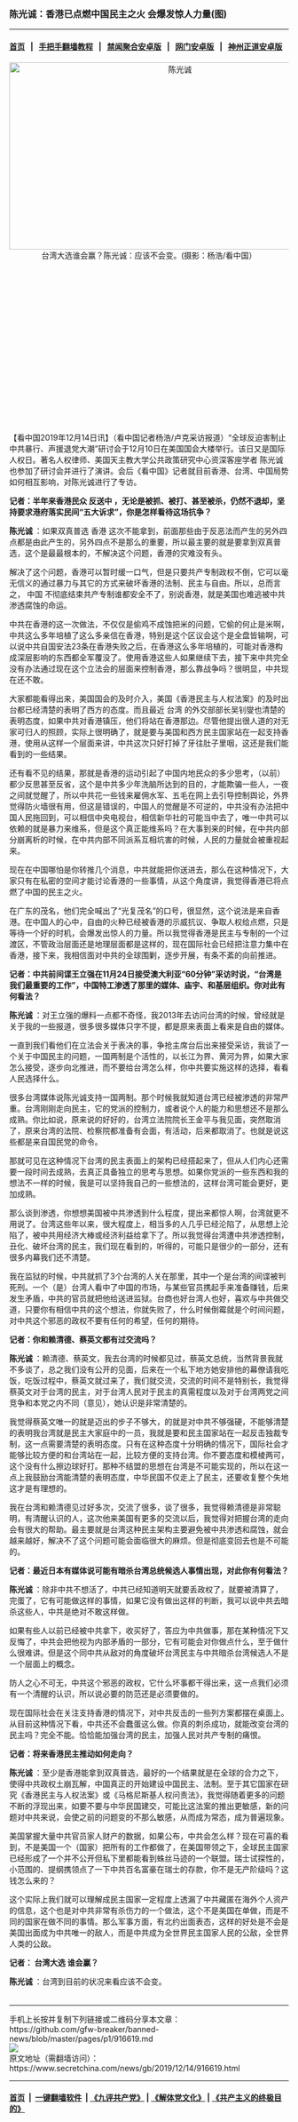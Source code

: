 ### 陈光诚：香港已点燃中国民主之火 会爆发惊人力量(图)
------------------------

#### [首页](https://github.com/gfw-breaker/banned-news/blob/master/README.md) &nbsp;&nbsp;|&nbsp;&nbsp; [手把手翻墙教程](https://github.com/gfw-breaker/guides/wiki) &nbsp;&nbsp;|&nbsp;&nbsp; [禁闻聚合安卓版](https://github.com/gfw-breaker/bn-android) &nbsp;&nbsp;|&nbsp;&nbsp; [网门安卓版](https://github.com/oGate2/oGate) &nbsp;&nbsp;|&nbsp;&nbsp; [神州正道安卓版](https://github.com/SzzdOgate/update) 



<div class="article_right" style="fone-color:#000">
 <p style="text-align:center">
  <img alt="陈光诚" src="//img3.secretchina.com/pic/2019/12-14/p2581971a993158035-ss.jpg" style="height:337px; width:600px"/>
  <br>
   台湾大选谁会赢？陈光诚：应该不会变。(摄影：杨浩/看中国）
   <span id="hideid" name="hideid" style="color:red;display:none;">
    <span href="https://www.secretchina.com">
    </span>
   </span>
  </br>
 </p>
 <div id="txt-mid1-t21-2017">
  <ins class="adsbygoogle" data-ad-client="ca-pub-1276641434651360" data-ad-slot="2451032099" style="display:inline-block;width:336px;height:280px">
  </ins>
  <div id="SC-22xxx">
  </div>
 </div>
 <p>
  【看中国2019年12月14日讯】（看中国记者杨浩/卢克采访报道）“全球反迫害制止中共暴行、声援退党大潮”研讨会于12月10日在美国国会大楼举行。该日又是国际人权日。著名人权律师、美国天主教大学公共政策研究中心资深客座学者
  <span href="https://www.secretchina.com/news/gb/tag/陈光诚" target="_blank">
   陈光诚
  </span>
  也参加了研讨会并进行了演讲。会后《看中国》记者就目前香港、台湾、中国局势如何相互影响，对陈光诚进行了专访。
  <span id="hideid" name="hideid" style="color:red;display:none;">
   <span href="https://www.secretchina.com">
   </span>
  </span>
 </p>
 <p>
  <strong>
   记者：半年来香港民众
   <span href="https://www.secretchina.com/news/gb/tag/反送中" target="_blank">
    反送中
   </span>
   ，无论是被抓、被打、甚至被杀，仍然不退却，坚持要求港府落实民间“五大诉求”，你是怎样看待这场抗争？
  </strong>
 </p>
 <p>
  <strong>
   陈光诚
  </strong>
  ：如果双真普选
  <span href="https://www.secretchina.com/news/gb/tag/香港" target="_blank">
   香港
  </span>
  这次不能拿到，前面那些由于反恶法而产生的另外四点都是由此产生的，另外四点不是那么的重要，所以最主要的就是要拿到双真普选，这个是最最根本的，不解决这个问题，香港的灾难没有头。
 </p>
 <p>
  解决了这个问题，香港可以暂时缓一口气，但是只要共产专制政权不倒，它可以毫无信义的通过暴力与其它的方式来破坏香港的法制、民主与自由。所以，总而言之，
  <span href="https://www.secretchina.com" target="_blank">
   中国
  </span>
  不彻底结束共产专制谁都安全不了，别说香港，就是美国也难逃被中共渗透腐蚀的命运。
 </p>
 <p>
  中共在香港的这一次做法，不仅仅是偷鸡不成蚀把米的问题，它偷的何止是米啊，中共这么多年培植了这么多亲信在香港，特别是这个区议会这个是全盘皆输啊，可以说中共自国安法23条在香港失败之后，在香港这么多年培植的，可能对香港构成深层影响的东西都全军覆没了。使用香港这些人如果继续下去，接下来中共完全没有办法通过现在这个立法会的层面来控制香港，那么靠战争吗？很明显，中共现在还不敢。
 </p>
 <p>
  大家都能看得出来，美国国会的及时介入，美国《香港民主与人权法案》的及时出台都已经清楚的表明了西方的态度。而且最近
  <span href="https://www.secretchina.com/news/gb/tag/台湾" target="_blank">
   台湾
  </span>
  的外交部部长吴钊燮也清楚的表明态度，如果中共对香港镇压，他们将站在香港那边。尽管他提出很人道的对无家可归人的照顾，实际上很明确了，就是要与美国和西方民主国家站在一起支持香港，使用从这样一个层面来讲，中共这次只好打掉了牙往肚子里咽，这还是我们能看到的一些结果。
 </p>
 <p>
  还有看不见的结果，那就是香港的运动引起了中国内地民众的多少思考，（以前）都少反思甚至反省，这个是中共多少年洗脑所达到的目的，才能欺骗一些人，一夜之间就觉醒了，所以中共花一些钱来雇佣水军、五毛在网上去引导控制舆论，外界觉得防火墙很有用，但这是错误的，中国人的觉醒是不可逆的，中共没有办法把中国人民拖回到，可以相信中央电视台，相信新华社的可能当中去了，唯一中共可以依赖的就是暴力来维系，但是这个真正能维系吗？在大事到来的时候，在中共内部分崩离析的时候，在中共内部不同派系互相坑害的时候，人民的力量就会被重视起来。
 </p>
 <p>
  现在在中国哪怕是你转推几个消息，中共就能把你送进去，那么在这种情况下，大家只有在私密的空间才能讨论香港的一些事情，从这个角度讲，我觉得香港已将点燃了中国的民主之火。
 </p>
 <p>
  在广东的茂名，他们完全喊出了“光复茂名”的口号，很显然，这个说法是来自香港。在中国人的心中，自由的火种已经被香港的示威抗议、争取人权给点燃，只是等待一个好的时机，会爆发出惊人的力量。所以我觉得香港是民主与专制的一个过渡区，不管政治层面还是地理层面都是这样的，现在国际社会已经把注意力集中在香港，接下来，我相信面对中共的全球围剿，逐步开展，有条不紊的向前推进。
 </p>
 <p>
  <strong>
   记者：中共前间谍王立强在11月24日接受澳大利亚“60分钟”采访时说，“台湾是我们最重要的工作”，中国特工渗透了那里的媒体、庙宇、和基层组织。你对此有何看法？
  </strong>
 </p>
 <p>
  <strong>
   陈光诚
  </strong>
  ：对王立强的爆料一点都不奇怪，我2013年去访问台湾的时候，曾经就是关于我的一些报道，很多很多媒体只字不提，都是原来表面上看来是自由的媒体。
 </p>
 <p>
  一直到我们看他们在立法会关于表决的事，争抢主席台后出来接受采访，我谈了一个关于中国民主的问题，一国两制是个活性的，以长江为界、黄河为界，如果大家怎么接受，逐步向北推进，而不要给台湾怎么样，你中共要实施这样的选择，看看人民选择什么。
 </p>
 <p>
  很多台湾媒体说陈光诚支持一国两制。那个时候我就知道台湾已经被渗透的非常严重。台湾刚刚走向民主，它的党派的控制力，或者说个人的能力和思想还不是那么成熟。你比如说，原来说的好好的，台湾立法院院长王金平与我见面，突然取消了，原来台湾的法院、检察院都准备有会面，有活动，后来都取消了。也就是说这些都是来自国民党的命令。
 </p>
 <p>
  那就可见在这种情况下台湾的民主表面上的架构已经搭起来了，但从人们内心还需要一段时间去成熟，去真正具备独立的思考与思想。如果你党派的一些东西和我的想法不一样的时候，我是可以坚持我自己的一些想法的，这样台湾可能会更好，更加成熟。
 </p>
 <p>
  那么谈到渗透，你想想美国被中共渗透到什么程度，提出来都惊人啊，台湾就更不用说了。台湾这些年以来，很大程度上，相当多的人几乎已经沦陷了，从思想上沦陷了，被中共用经济大棒或经济利益给拿下了。所以我觉得台湾遭中共渗透控制，丑化、破坏台湾的民主，我们现在看到的，听得的，可能只是很少的一部分，还有很多内幕我们还不清楚。
 </p>
 <p>
  我在监狱的时候，中共就抓了3个台湾的人关在那里，其中一个是台湾的间谍被判死刑。一个（是）台湾人看中了中国的市场，与某些官员携起手来准备赚钱，后来发生矛盾，中共的官员就把他给送进监狱。台商也好台湾人也好，喜欢与中共做交道，只要你有相信中共的这个想法，你就失败了，什么时候倒霉就是个时间问题，对中共这个邪恶的政权不要有任何的希望，任何的期待。
 </p>
 <center>
  <div style="max-width: 632px;height:180px; display: none; text-align: center; margin: 0 auto; overflow: hidden;overflow-x: hidden;">
   <div id="taboola-midarticle-thumbnails" style="max-width: 632px;height:180px;overflow: hidden;overflow-x: hidden;">
   </div>
  </div>
  <div>
   <ins class="adsbygoogle" data-ad-client="ca-pub-1276641434651360" data-ad-format="fluid" data-ad-layout="in-article" data-ad-slot="5164544770" style="display:block; text-align:center;">
   </ins>
  </div>
 </center>
 <p>
  <strong>
   记者：你和赖清德、蔡英文都有过交流吗？
  </strong>
 </p>
 <p>
  <strong>
   陈光诚
  </strong>
  ：赖清德、蔡英文，我去台湾的时候都见过，蔡英文总统，当然背景我就不多谈了，总之我们没有公开的见面，后来在一个私下地方她安排他的幕僚请我吃饭，吃饭过程中，蔡英文就过来了，我们就交流，交流的时间不是特别长，我觉得蔡英文对于台湾的民主，对于台湾人民对于民主的真需程度以及对于台湾两党之间竞争和本党之内不同（意见），她认识是非常清楚的。
 </p>
 <p>
  我觉得蔡英文唯一的就是迈出的步子不够大，的就是对中共不够强硬，不能够清楚的表明我台湾就是民主大家庭中的一员，我就是要和民主国家站在一起反击独裁专制，这一点需要清楚的表明态度。只有在这种态度十分明确的情况下，国际社会才能够比较方便的和台湾站在一起，比较方便的支持台湾。你不要态度和模棱两可，这个没有什么擦边球好打。那种不结盟的思想在台湾是不可能实现的，所以在这一点上我鼓励台湾能清楚的表明态度，中华民国不仅走上了民主，还要收复整个失地这才是有理想的。
 </p>
 <p>
  我在台湾和赖清德见过好多次，交流了很多，谈了很多，我觉得赖清德是非常聪明，有清醒认识的人，这次他来美国有更多的交流以后，我觉得对把握台湾的走向会有很大的帮助。最主要就是台湾这种民主架构主要避免被中共渗透和腐蚀，就会越来越好，解决不了这个问题可能会面临很大的麻烦。但是彻底变回去也是不可能的。
 </p>
 <p>
  <strong>
   记者：最近日本有媒体说可能有暗杀台湾总统候选人事情出现，对此你有何看法？
  </strong>
 </p>
 <p>
  <strong>
   陈光诚
  </strong>
  ：除非中共不想活了，中共已经知道明天就要丢政权了，就要被清算了，完蛋了，它有可能做这样的事情，如果它没有做出这样的判断，我可以说中共去暗杀这些人，中共是绝对不敢这样做。
 </p>
 <center>
  <ins class="adsbygoogle" data-ad-client="ca-pub-1276641434651360" data-ad-format="fluid" data-ad-layout="in-article" data-ad-slot="3646767294" style="display:block; text-align:center;">
  </ins>
 </center>
 <p>
  如果有些人以前已经被中共拿下，收买好了，答应为中共做事，那在某种情况下又反悔了，中共会把他视为内部矛盾的一部分，它有可能会对你做点什么，至于做什么很难讲。但是这个同中共从敌对的角度破坏台湾民主与中共暗杀台湾候选人不是一个层面上的概念。
 </p>
 <p>
  防人之心不可无，中共这个邪恶的政权，它什么坏事都干得出来，这一点我们必须有一个清醒的认识，所以说必要的防范还是必须要做的。
 </p>
 <p>
  现在国际社会在关注支持香港的情况下，对中共反击的一些列方案都摆在桌面上。从目前这种情况下看，中共还不会蠢蛋这么做。你真的刺杀成功，就能改变台湾的民主吗？完全不能。恰恰能加强台湾的民主，加强人民对共产专制的痛恨。
 </p>
 <p>
  <strong>
   记者：将来香港民主推动如何走向？
  </strong>
 </p>
 <p>
  <strong>
   陈光诚
  </strong>
  ：至少是香港能拿到双真普选，最好的一个结果就是在全球的合力之下，使得中共政权土崩瓦解，中国真正的开始建设中国民主、法制。至于其它国家在研究《香港民主与人权法案》或《马格尼斯基人权问责法》，我觉得随着更多的问题不断的浮现出来，如要不要与中华民国建交，可能比这法案的推出更敏感，新的问题对中共来说，会使之前的问题变的不那么敏感，从而成为常态，成为普遍现象。
 </p>
 <p>
  美国掌握大量中共官员家人财产的数据，如果公布，中共会怎么样？现在可喜的看到，不是美国一个（国家）把所有的工作都做了，在美国带领之下，全球民主国家已经形成了一个并不公开但私下里都能看到蛛丝马迹的一个联盟。瑞士试探性的，小范围的、提纲携领点了一下中共百名富豪在瑞士的存款，你不是无产阶级吗？这钱怎么来的？
 </p>
 <p>
  这个实际上我们就可以理解成民主国家一定程度上透漏了中共藏匿在海外个人资产的信息，这个也是对中共非常有杀伤力的一个做法，这个不是美国在单做，而是不同的国家在做不同的事情。那么军事方面，有北约出面表态，这样的好处是不会是美国出面成为中共唯一的敌人，而是中共成为全世界民主国家人民的公敌，全世界人类的公敌。
 </p>
 <p>
  <strong>
   记者：
   <span href="https://www.secretchina.com/news/gb/tag/台湾大选" target="_blank">
    台湾大选
   </span>
   谁会赢？
  </strong>
 </p>
 <p>
  <strong>
   陈光诚
  </strong>
  ：台湾到目前的状况来看应该不会变。
 </p>
 <p>
  <center>
   <div>
    <div id="txt-mid2-t22-2017" style="display: block;  max-height: 351px;  overflow: hidden;">
     <div id="SC-21xxx">
     </div>
     <ins class="adsbygoogle" data-ad-client="ca-pub-1276641434651360" data-ad-format="auto" data-ad-slot="4301710469" data-full-width-responsive="true" style="display:block">
     </ins>
    </div>
   </div>
  </center>
  <div style="padding-top:5px;">
  </div>
 </p>
</div>

<hr/>
手机上长按并复制下列链接或二维码分享本文章：<br/>
https://github.com/gfw-breaker/banned-news/blob/master/pages/p1/916619.md <br/>
<a href='https://github.com/gfw-breaker/banned-news/blob/master/pages/p1/916619.md'><img src='https://github.com/gfw-breaker/banned-news/blob/master/pages/p1/916619.md.png'/></a> <br/>
原文地址（需翻墙访问）：https://www.secretchina.com/news/gb/2019/12/14/916619.html


------------------------
#### [首页](https://github.com/gfw-breaker/banned-news/blob/master/README.md) &nbsp;|&nbsp; [一键翻墙软件](https://github.com/gfw-breaker/nogfw/blob/master/README.md) &nbsp;| [《九评共产党》](https://github.com/gfw-breaker/9ping.md/blob/master/README.md#九评之一评共产党是什么) | [《解体党文化》](https://github.com/gfw-breaker/jtdwh.md/blob/master/README.md) | [《共产主义的终极目的》](https://github.com/gfw-breaker/gczydzjmd.md/blob/master/README.md)


<img src='http://gfw-breaker.win/banned-news/pages/p1/916619.md' width='0px' height='0px'/>